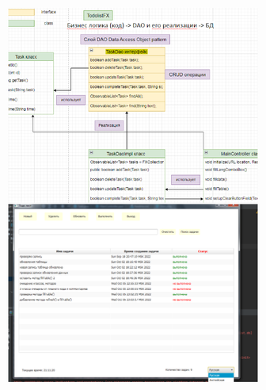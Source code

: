 ![](src/main/resources/screenshots/TodoListFX.png)
![](src/main/resources/screenshots/TodoListFX3.png)